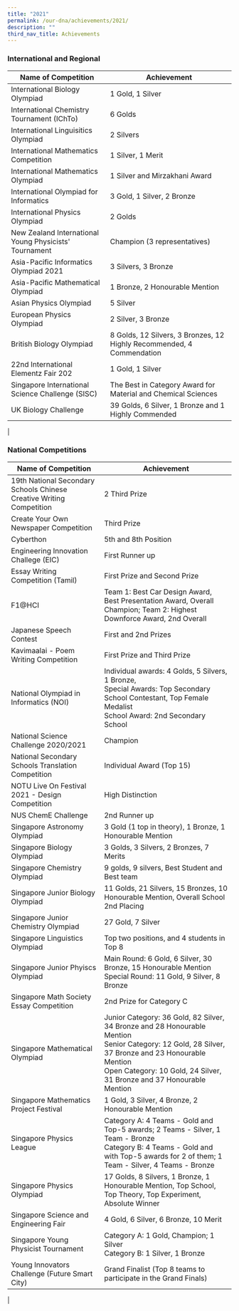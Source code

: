 ```yaml
---
title: "2021"
permalink: /our-dna/achievements/2021/
description: ""
third_nav_title: Achievements
---
```

### **International and Regional**

| Name of Competition | Achievement |
|---|---|
| International Biology Olympiad | 1 Gold, 1 Silver |
| International Chemistry Tournament (IChTo) | 6 Golds     |
| International Linguisitics Olympiad  | 2 Silvers  |
|  International Mathematics Competition |  1 Silver, 1 Merit |
| International Mathematics Olympiad  | 1 Silver and Mirzakhani Award  |
| International Olympiad for Informatics  | 3 Gold, 1 Silver, 2 Bronze  |
| International Physics Olympiad  | 2 Golds  |
|  New Zealand International Young Physicists' Tournament    |  Champion (3 representatives) |
| Asia-Pacific Informatics Olympiad 2021  |  3 Silvers, 3 Bronze |
| Asia-Pacific Mathematical Olympiad  | 1 Bronze, 2 Honourable Mention  |
| Asian Physics Olympiad | 5 Silver  |
|  European Physics Olympiad | 2 Silver, 3 Bronze  |
|  British Biology Olympiad | 8 Golds, 12 Silvers, 3 Bronzes, 12 Highly Recommended, 4 Commendation  |
| 22nd International Elementz Fair 202 | 1 Gold, 1 Silver  |
|  Singapore International Science Challenge (SISC) |  The Best in Category Award for Material and Chemical Sciences |
|  UK Biology Challenge |  39 Golds, 6 Silver, 1 Bronze and 1 Highly Commended |
|

### **National Competitions**

| Name of Competition | Achievement |
|---|---|
| 19th National Secondary Schools Chinese Creative Writing Competition | 2 Third Prize |
| Create Your Own Newspaper Competition | Third Prize |
| Cyberthon  | 5th and 8th Position |
| Engineering Innovation Challege (EIC)  | First Runner up  |
|  Essay Writing Competition (Tamil) | First Prize and Second Prize  |
| F1@HCI  | Team 1: Best Car Design Award, Best Presentation Award, Overall Champion; Team 2: Highest Downforce Award, 2nd Overall |
| Japanese Speech Contest   | First and 2nd Prizes |
|  Kavimaalai - Poem Writing Competition |  First Prize and Third Prize |
| National Olympiad in Informatics (NOI)  | Individual awards: 4 Golds, 5 Silvers, 1 Bronze, <br>Special Awards: Top Secondary School Contestant,  Top Female Medalist<br> School Award: 2nd Secondary School |
| National Science Challenge 2020/2021 |  Champion |
| National Secondary Schools Translation Competition  |  Individual Award (Top 15) |
| NOTU Live On Festival 2021 - Design Competition  | High Distinction  |
| NUS ChemE Challenge |  2nd Runner up  |
| Singapore Astronomy Olympiad | 3 Gold (1 top in theory), 1 Bronze, 1 Honourable Mention  |
| Singapore Biology Olympiad |  3 Golds, 3 Silvers, 2 Bronzes, 7 Merits |
| Singapore Chemistry Olympiad |  9 golds, 9 silvers, Best Student and Best team |
| Singapore Junior Biology Olympiad  |  11 Golds, 21 Silvers, 15 Bronzes, 10 Honourable Mention, Overall School 2nd Placing |
| Singapore Junior Chemistry Olympiad |  27 Gold, 7 Silver |
| Singapore Linguistics Olympiad | Top two positions, and 4 students in Top 8  |
|  Singapore Junior Phyiscs Olympiad | Main Round: 6 Gold, 6 Silver, 30 Bronze, 15 Honourable Mention<br>Special Round: 11 Gold, 9 Silver, 8 Bronze  |
| Singapore Math Society Essay Competition  |  2nd Prize for Category C |
| Singapore Mathematical Olympiad  | Junior Category: 36 Gold, 82 Silver, 34 Bronze and 28 Honourable Mention <br>Senior Category: 12 Gold, 28 Silver, 37 Bronze and 23 Honourable Mention<br>Open Category: 10 Gold, 24 Silver, 31 Bronze and 37 Honourable Mention |
| Singapore Mathematics Project Festival |  1 Gold, 3 Silver, 4 Bronze, 2 Honourable Mention |
|  Singapore Physics League | Category A: 4 Teams  - Gold and Top-5 awards; 2 Teams - Silver, 1 Team - Bronze<br>Category B: 4 Teams - Gold and with Top-5 awards for 2 of them; 1 Team - Silver, 4 Teams - Bronze  |
| Singapore Physics Olympiad  | 17 Golds, 8 Silvers, 1 Bronze, 1 Honourable Mention, Top School, Top Theory, Top Experiment, Absolute Winner  |
| Singapore Science and Engineering Fair | 4 Gold, 6 Silver, 6 Bronze, 10 Merit  |
| Singapore Young Physicist Tournament   |  Category A: 1 Gold, Champion; 1 Silver<br>Category B: 1 Silver, 1 Bronze |
|  Young Innovators Challenge  (Future Smart City) |  Grand Finalist (Top 8 teams to participate in the Grand Finals) |
|